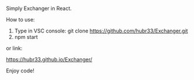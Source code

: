 Simply Exchanger in React. 

How to use:

1. Type in VSC console: git clone https://github.com/hubr33/Exchanger.git
2. npm start

or link: 

https://hubr33.github.io/Exchanger/

Enjoy code!
